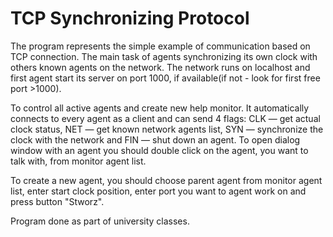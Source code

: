 # TCP Synchronizing Protocol
The program represents the simple example of communication based on TCP connection. The main task of agents synchronizing its own clock with others known agents on the network. The network runs on localhost and first agent start its server on port 1000, if available(if not - look for first free port >1000).

To control all active agents and create new help monitor. It automatically connects to every agent as a client and can send 4 flags: CLK — get actual clock status, NET — get known network agents list, SYN — synchronize the clock with the network and FIN — shut down an agent. To open dialog window with an agent you should double click on the agent, you want to talk with, from monitor agent list.

To create a new agent, you should choose parent agent from monitor agent list,  enter start clock position, enter port you want to agent work on and press button "Stworz".

Program done as part of university classes.
